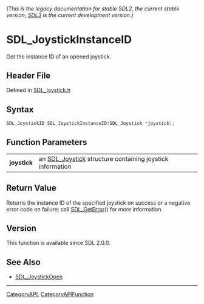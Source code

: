 ###### (This is the legacy documentation for stable SDL2, the current stable version; [SDL3](https://wiki.libsdl.org/SDL3/) is the current development version.)
# SDL_JoystickInstanceID

Get the instance ID of an opened joystick.

## Header File

Defined in [SDL_joystick.h](https://github.com/libsdl-org/SDL/blob/SDL2/include/SDL_joystick.h)

## Syntax

```c
SDL_JoystickID SDL_JoystickInstanceID(SDL_Joystick *joystick);

```

## Function Parameters

|                  |                                                                           |
| ---------------- | ------------------------------------------------------------------------- |
| **joystick**     | an [SDL_Joystick](SDL_Joystick) structure containing joystick information |

## Return Value

Returns the instance ID of the specified joystick on success or a negative
error code on failure; call [SDL_GetError](SDL_GetError)() for more
information.

## Version

This function is available since SDL 2.0.0.

## See Also

- [SDL_JoystickOpen](SDL_JoystickOpen)

----
[CategoryAPI](CategoryAPI), [CategoryAPIFunction](CategoryAPIFunction)

